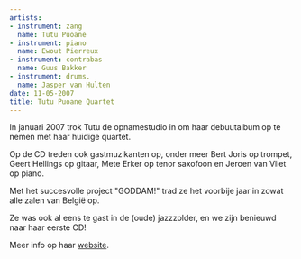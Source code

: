 ```yaml
---
artists:
- instrument: zang
  name: Tutu Puoane
- instrument: piano
  name: Ewout Pierreux
- instrument: contrabas
  name: Guus Bakker
- instrument: drums.
  name: Jasper van Hulten
date: 11-05-2007
title: Tutu Puoane Quartet
---
```

In januari 2007 trok Tutu de opnamestudio in om haar debuutalbum op te nemen
met haar huidige quartet. 

Op de CD treden ook gastmuzikanten op, onder meer Bert Joris op trompet, Geert Hellings op gitaar, Mete 
Erker op tenor saxofoon en Jeroen van Vliet op piano. 

Met het succesvolle project "GODDAM!" trad ze het voorbije jaar in zowat alle zalen van België op. 

Ze was ook al eens te gast in de (oude) jazzzolder, en we zijn benieuwd naar haar eerste CD!

Meer info op haar [website](http://www.tutupuoane.info).